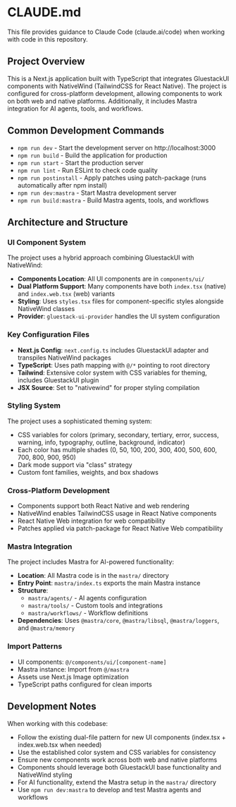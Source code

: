 # CLAUDE.md

This file provides guidance to Claude Code (claude.ai/code) when working with code in this repository.

## Project Overview

This is a Next.js application built with TypeScript that integrates GluestackUI components with NativeWind (TailwindCSS for React Native). The project is configured for cross-platform development, allowing components to work on both web and native platforms. Additionally, it includes Mastra integration for AI agents, tools, and workflows.

## Common Development Commands

- `npm run dev` - Start the development server on http://localhost:3000
- `npm run build` - Build the application for production
- `npm run start` - Start the production server
- `npm run lint` - Run ESLint to check code quality
- `npm run postinstall` - Apply patches using patch-package (runs automatically after npm install)
- `npm run dev:mastra` - Start Mastra development server
- `npm run build:mastra` - Build Mastra agents, tools, and workflows

## Architecture and Structure

### UI Component System
The project uses a hybrid approach combining GluestackUI with NativeWind:

- **Components Location**: All UI components are in `components/ui/`
- **Dual Platform Support**: Many components have both `index.tsx` (native) and `index.web.tsx` (web) variants
- **Styling**: Uses `styles.tsx` files for component-specific styles alongside NativeWind classes
- **Provider**: `gluestack-ui-provider` handles the UI system configuration

### Key Configuration Files

- **Next.js Config**: `next.config.ts` includes GluestackUI adapter and transpiles NativeWind packages
- **TypeScript**: Uses path mapping with `@/*` pointing to root directory
- **Tailwind**: Extensive color system with CSS variables for theming, includes GluestackUI plugin
- **JSX Source**: Set to "nativewind" for proper styling compilation

### Styling System

The project uses a sophisticated theming system:
- CSS variables for colors (primary, secondary, tertiary, error, success, warning, info, typography, outline, background, indicator)
- Each color has multiple shades (0, 50, 100, 200, 300, 400, 500, 600, 700, 800, 900, 950)
- Dark mode support via "class" strategy
- Custom font families, weights, and box shadows

### Cross-Platform Development

- Components support both React Native and web rendering
- NativeWind enables TailwindCSS usage in React Native components
- React Native Web integration for web compatibility
- Patches applied via patch-package for React Native Web compatibility

### Mastra Integration

The project includes Mastra for AI-powered functionality:

- **Location**: All Mastra code is in the `mastra/` directory
- **Entry Point**: `mastra/index.ts` exports the main Mastra instance
- **Structure**: 
  - `mastra/agents/` - AI agents configuration
  - `mastra/tools/` - Custom tools and integrations
  - `mastra/workflows/` - Workflow definitions
- **Dependencies**: Uses `@mastra/core`, `@mastra/libsql`, `@mastra/loggers`, and `@mastra/memory`

### Import Patterns

- UI components: `@/components/ui/[component-name]`
- Mastra instance: Import from `@/mastra`
- Assets use Next.js Image optimization
- TypeScript paths configured for clean imports

## Development Notes

When working with this codebase:
- Follow the existing dual-file pattern for new UI components (index.tsx + index.web.tsx when needed)
- Use the established color system and CSS variables for consistency
- Ensure new components work across both web and native platforms
- Components should leverage both GluestackUI base functionality and NativeWind styling
- For AI functionality, extend the Mastra setup in the `mastra/` directory
- Use `npm run dev:mastra` to develop and test Mastra agents and workflows